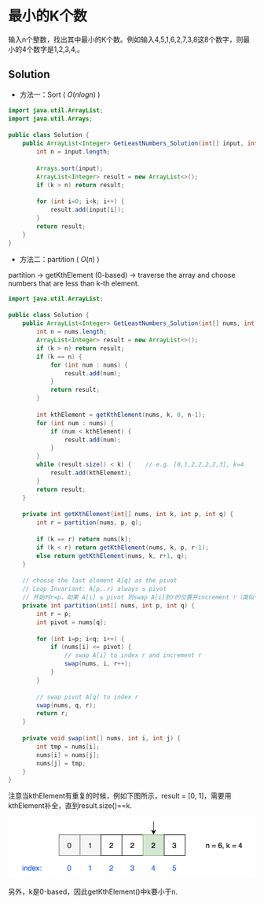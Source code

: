 # 最小的K个数

输入n个整数，找出其中最小的K个数。例如输入4,5,1,6,2,7,3,8这8个数字，则最小的4个数字是1,2,3,4,。

## Solution

- 方法一：Sort ( $O(nlogn)$ )

```java
import java.util.ArrayList;
import java.util.Arrays;

public class Solution {
    public ArrayList<Integer> GetLeastNumbers_Solution(int[] input, int k) {
        int n = input.length;
        
        Arrays.sort(input);
        ArrayList<Integer> result = new ArrayList<>();
        if (k > n) return result;
        
        for (int i=0; i<k; i++) {
            result.add(input[i]);
        }
        return result;
    }
}
```

- 方法二：partition ( $O(n)$ )

partition → getKthElement (0-based) → traverse the array and choose numbers that are less than k-th element.

```java
import java.util.ArrayList;

public class Solution {
    public ArrayList<Integer> GetLeastNumbers_Solution(int[] nums, int k) {
        int n = nums.length;
        ArrayList<Integer> result = new ArrayList<>();
        if (k > n) return result;
        if (k == n) {
            for (int num : nums) {
                result.add(num);
            }
            return result;
        }
        
        int kthElement = getKthElement(nums, k, 0, n-1);
        for (int num : nums) {
            if (num < kthElement) {
                result.add(num);
            }
        }
        while (result.size() < k) {    // e.g. [0,1,2,2,2,2,3], k=4
            result.add(kthElement);
        }
        return result;
    }
    
    private int getKthElement(int[] nums, int k, int p, int q) {
        int r = partition(nums, p, q);
        
        if (k == r) return nums[k];
        if (k < r) return getKthElement(nums, k, p, r-1);
        else return getKthElement(nums, k, r+1, q);
    }
    
    // choose the last element A[q] as the pivot
    // Loop Invariant: A[p..r) always ≤ pivot
    // 开始时r=p，如果 A[i] ≤ pivot 则swap A[i]到r的位置并increment r（类似于SelectionSort）
    private int partition(int[] nums, int p, int q) {
        int r = p;
        int pivot = nums[q];
        
        for (int i=p; i<q; i++) {
            if (nums[i] <= pivot) {
                // swap A[i] to index r and increment r
                swap(nums, i, r++);
            }
        }
        
        // swap pivot A[q] to index r
        swap(nums, q, r);
        return r;
    }
    
    private void swap(int[] nums, int i, int j) {
        int tmp = nums[i];
        nums[i] = nums[j];
        nums[j] = tmp;
    }
}
```

注意当kthElement有重复的时候，例如下图所示，result = [0, 1]，需要用kthElement补全，直到result.size()==k.

![image-20190820141125355](_image/image-20190820141125355.png)

另外，k是0-based，因此getKthElement()中k要小于n.